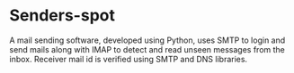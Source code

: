 # Senders-spot
A mail sending software, developed using Python, uses SMTP
to login and send mails along with IMAP to detect and read
unseen messages from the inbox. Receiver mail id is verified
using SMTP and DNS libraries. 
